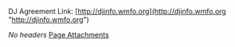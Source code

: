 DJ Agreement Link: [http://djinfo.wmfo.org](http://djinfo.wmfo.org "http://djinfo.wmfo.org")

*No headers*
[Page Attachments](https://wiki-files.wmfo.org/Staff_Info/Staff_Meetings/Meeting_Archive/2014_Fall_Meeting)
